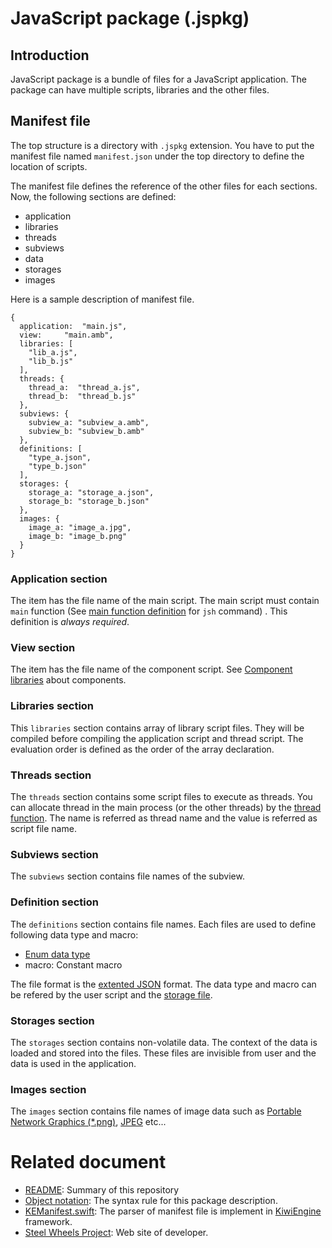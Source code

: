 # JavaScript package (.jspkg)

## Introduction
JavaScript package is a bundle of files for a JavaScript application.
The package can have multiple scripts, libraries and the other files.

## Manifest file
The top structure is a directory with `.jspkg` extension. You have to put the manifest file named `manifest.json` under the top directory to define the location of scripts.

The manifest file defines the reference of the other files for each sections. Now, the following sections are defined:
* application
* libraries
* threads
* subviews
* data
* storages
* images

Here is a sample description of manifest file.
````
{
  application:  "main.js",
  view:		"main.amb",
  libraries: [
    "lib_a.js",
    "lib_b.js"
  ],
  threads: {
    thread_a:  "thread_a.js",
    thread_b:  "thread_b.js"
  },
  subviews: {
    subview_a: "subview_a.amb",
    subview_b: "subview_b.amb"
  },
  definitions: [
    "type_a.json",
    "type_b.json"
  ],
  storages: {
    storage_a: "storage_a.json",
    storage_b: "storage_b.json"
  },
  images: {
    image_a: "image_a.jpg",
    image_b: "image_b.png"
  }
}
````

### Application section
The item has the file name of the main script.
The main script must contain `main` function
(See [main function definition](https://github.com/steelwheels/JSTools/blob/master/Document/jsh-man.md) for `jsh` command) .
This definition is _always required_.

### View section
The item has the file name of the component script.
See [Component libraries](https://github.com/steelwheels/KiwiCompnents/blob/master/Document/Library.md) about components.

### Libraries section
This `libraries` section contains array of library script files.
They will be compiled before compiling the application script and thread script.
The evaluation order is defined as the order of the array declaration.

### Threads section
The `threads` section contains some script files to execute as threads.
You can allocate thread in the main process (or the other threads) by the [thread function](https://github.com/steelwheels/KiwiScript/blob/master/KiwiLibrary/Document/Function/Thread.md). The name is referred as thread name and the value is referred as script file name.

### Subviews section
The `subviews` section contains file names of the subview.

### Definition section
The `definitions` section contains file names. Each files are used to define following data type and macro:
* [Enum data type](https://github.com/steelwheels/KiwiScript/blob/master/KiwiLibrary/Document/Format/EnumFormat.md)
* macro: Constant macro

The file format is  the [extented JSON](https://github.com/steelwheels/KiwiScript/blob/master/KiwiLibrary/Document/Format/eJSONFormat.md) format.
The data type and macro can be refered by the user script and the [storage file](https://github.com/steelwheels/KiwiScript/blob/master/KiwiLibrary/Document/Format/StorageFormat.md).

### Storages section
The `storages` section contains non-volatile data. The context of the data is loaded and stored into the files.
These files are invisible from user and the data is used in the application. 

### Images section
The `images` section contains file names of image data such as [Portable Network Graphics (*.png)](http://www.libpng.org/pub/png/),
[JPEG](https://jpeg.org/jpeg/) etc...

# Related document
* [README](https://github.com/steelwheels/JSTools/blob/master/README.md): Summary of this repository
* [Object notation](https://github.com/steelwheels/KiwiScript/blob/master/KiwiLibrary/Document/Data/object-notation.md): The syntax rule for this package description.
* [KEManifest.swift](https://github.com/steelwheels/KiwiScript/blob/master/KiwiEngine/Source/KEManifest.swift): The parser of manifest file is implement in [KiwiEngine](https://github.com/steelwheels/KiwiScript/tree/master/KiwiEngine) framework.
* [Steel Wheels Project](http://steelwheels.github.io): Web site of developer.
